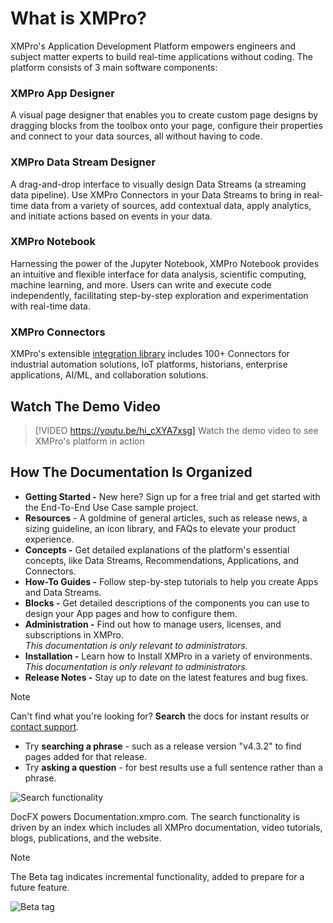 # What is XMPro?

XMPro's Application Development Platform empowers engineers and subject matter experts to build real-time applications without coding. The platform consists of 3 main software components:

### XMPro App Designer

A visual page designer that enables you to create custom page designs by dragging blocks from the toolbox onto your page, configure their properties and connect to your data sources, all without having to code.

### XMPro Data Stream Designer

A drag-and-drop interface to visually design Data Streams (a streaming data pipeline). Use XMPro Connectors in your Data Streams to bring in real-time data from a variety of sources, add contextual data, apply analytics, and initiate actions based on events in your data.

### XMPro Notebook

Harnessing the power of the Jupyter Notebook, XMPro Notebook provides an intuitive and flexible interface for data analysis, scientific computing, machine learning, and more. Users can write and execute code independently, facilitating step-by-step exploration and experimentation with real-time data.

### XMPro Connectors

XMPro's extensible [integration library](https://documentation.xmpro.com/resources/integrations) includes 100+ Connectors for industrial automation solutions, IoT platforms, historians, enterprise applications, AI/ML, and collaboration solutions.

## Watch The Demo Video

> [!VIDEO https://youtu.be/hi_cXYA7xsg]
> Watch the demo video to see XMPro's platform in action

## How The Documentation Is Organized

* **Getting Started -** New here? Sign up for a free trial and get started with the End-To-End Use Case sample project.
* **Resources** - A goldmine of general articles, such as release news, a sizing guideline, an icon library, and FAQs to elevate your product experience.
* **Concepts -** Get detailed explanations of the platform's essential concepts, like Data Streams, Recommendations, Applications, and Connectors.
* **How-To Guides -** Follow step-by-step tutorials to help you create Apps and Data Streams.
* **Blocks -** Get detailed descriptions of the components you can use to design your App pages and how to configure them.
* **Administration -** Find out how to manage users, licenses, and subscriptions in XMPro.  
  _This documentation is only relevant to administrators._
* **Installation -** Learn how to Install XMPro in a variety of environments.  
  _This documentation is only relevant to administrators._
* **Release Notes -** Stay up to date on the latest features and bug fixes.

> [!NOTE]
> Can't find what you're looking for? **Search** the docs for instant results or [contact support](https://xmpro.com/support/).
> 
> * Try **searching a phrase** - such as a release version "v4.3.2" to find pages added for that release.
> * Try **asking a question** - for best results use a full sentence rather than a phrase.
> 
> ![Search functionality](images/What_is_XMPro_Search_Light.png)
> 
> DocFX powers Documentation.xmpro.com. The search functionality is driven by an index which includes all XMPro documentation, video tutorials, blogs, publications, and the website.

> [!NOTE]
> The Beta tag indicates incremental functionality, added to prepare for a future feature.
> 
> ![Beta tag](images/beta-icon.png)
